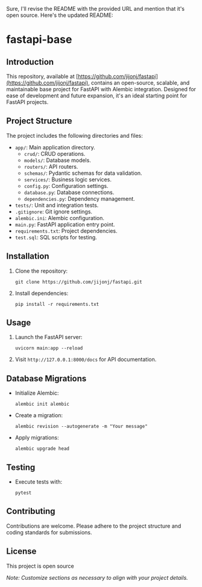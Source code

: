 Sure, I'll revise the README with the provided URL and mention that it's open source. Here's the updated README:

# fastapi-base

## Introduction

This repository, available at [https://github.com/jijonj/fastapi](https://github.com/jijonj/fastapi), contains an open-source, scalable, and maintainable base project for FastAPI with Alembic integration. Designed for ease of development and future expansion, it's an ideal starting point for FastAPI projects.

## Project Structure

The project includes the following directories and files:

- `app/`: Main application directory.
  - `crud/`: CRUD operations.
  - `models/`: Database models.
  - `routers/`: API routers.
  - `schemas/`: Pydantic schemas for data validation.
  - `services/`: Business logic services.
  - `config.py`: Configuration settings.
  - `database.py`: Database connections.
  - `dependencies.py`: Dependency management.
- `tests/`: Unit and integration tests.
- `.gitignore`: Git ignore settings.
- `alembic.ini`: Alembic configuration.
- `main.py`: FastAPI application entry point.
- `requirements.txt`: Project dependencies.
- `test.sql`: SQL scripts for testing.

## Installation

1. Clone the repository:
   ```
   git clone https://github.com/jijonj/fastapi.git
   ```
2. Install dependencies:
   ```
   pip install -r requirements.txt
   ```

## Usage

1. Launch the FastAPI server:
   ```
   uvicorn main:app --reload
   ```
2. Visit `http://127.0.0.1:8000/docs` for API documentation.

## Database Migrations

- Initialize Alembic:
  ```
  alembic init alembic
  ```
- Create a migration:
  ```
  alembic revision --autogenerate -m "Your message"
  ```
- Apply migrations:
  ```
  alembic upgrade head
  ```

## Testing

- Execute tests with:
  ```
  pytest
  ```

## Contributing

Contributions are welcome. Please adhere to the project structure and coding standards for submissions.

## License

This project is open source

*Note: Customize sections as necessary to align with your project details.*
